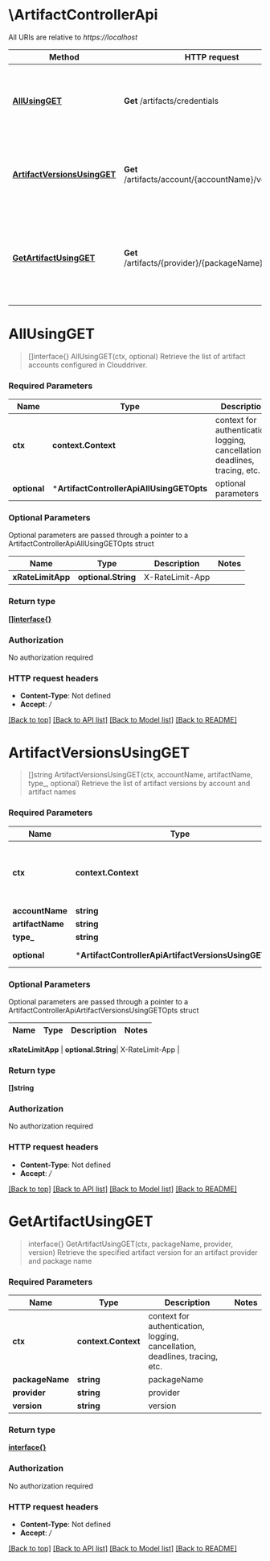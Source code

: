 # \ArtifactControllerApi

All URIs are relative to *https://localhost*

Method | HTTP request | Description
------------- | ------------- | -------------
[**AllUsingGET**](ArtifactControllerApi.md#AllUsingGET) | **Get** /artifacts/credentials | Retrieve the list of artifact accounts configured in Clouddriver.
[**ArtifactVersionsUsingGET**](ArtifactControllerApi.md#ArtifactVersionsUsingGET) | **Get** /artifacts/account/{accountName}/versions | Retrieve the list of artifact versions by account and artifact names
[**GetArtifactUsingGET**](ArtifactControllerApi.md#GetArtifactUsingGET) | **Get** /artifacts/{provider}/{packageName}/{version} | Retrieve the specified artifact version for an artifact provider and package name


# **AllUsingGET**
> []interface{} AllUsingGET(ctx, optional)
Retrieve the list of artifact accounts configured in Clouddriver.

### Required Parameters

Name | Type | Description  | Notes
------------- | ------------- | ------------- | -------------
 **ctx** | **context.Context** | context for authentication, logging, cancellation, deadlines, tracing, etc.
 **optional** | ***ArtifactControllerApiAllUsingGETOpts** | optional parameters | nil if no parameters

### Optional Parameters
Optional parameters are passed through a pointer to a ArtifactControllerApiAllUsingGETOpts struct

Name | Type | Description  | Notes
------------- | ------------- | ------------- | -------------
 **xRateLimitApp** | **optional.String**| X-RateLimit-App | 

### Return type

[**[]interface{}**](interface{}.md)

### Authorization

No authorization required

### HTTP request headers

 - **Content-Type**: Not defined
 - **Accept**: */*

[[Back to top]](#) [[Back to API list]](../README.md#documentation-for-api-endpoints) [[Back to Model list]](../README.md#documentation-for-models) [[Back to README]](../README.md)

# **ArtifactVersionsUsingGET**
> []string ArtifactVersionsUsingGET(ctx, accountName, artifactName, type_, optional)
Retrieve the list of artifact versions by account and artifact names

### Required Parameters

Name | Type | Description  | Notes
------------- | ------------- | ------------- | -------------
 **ctx** | **context.Context** | context for authentication, logging, cancellation, deadlines, tracing, etc.
  **accountName** | **string**| accountName | 
  **artifactName** | **string**| artifactName | 
  **type_** | **string**| type | 
 **optional** | ***ArtifactControllerApiArtifactVersionsUsingGETOpts** | optional parameters | nil if no parameters

### Optional Parameters
Optional parameters are passed through a pointer to a ArtifactControllerApiArtifactVersionsUsingGETOpts struct

Name | Type | Description  | Notes
------------- | ------------- | ------------- | -------------



 **xRateLimitApp** | **optional.String**| X-RateLimit-App | 

### Return type

**[]string**

### Authorization

No authorization required

### HTTP request headers

 - **Content-Type**: Not defined
 - **Accept**: */*

[[Back to top]](#) [[Back to API list]](../README.md#documentation-for-api-endpoints) [[Back to Model list]](../README.md#documentation-for-models) [[Back to README]](../README.md)

# **GetArtifactUsingGET**
> interface{} GetArtifactUsingGET(ctx, packageName, provider, version)
Retrieve the specified artifact version for an artifact provider and package name

### Required Parameters

Name | Type | Description  | Notes
------------- | ------------- | ------------- | -------------
 **ctx** | **context.Context** | context for authentication, logging, cancellation, deadlines, tracing, etc.
  **packageName** | **string**| packageName | 
  **provider** | **string**| provider | 
  **version** | **string**| version | 

### Return type

[**interface{}**](interface{}.md)

### Authorization

No authorization required

### HTTP request headers

 - **Content-Type**: Not defined
 - **Accept**: */*

[[Back to top]](#) [[Back to API list]](../README.md#documentation-for-api-endpoints) [[Back to Model list]](../README.md#documentation-for-models) [[Back to README]](../README.md)

